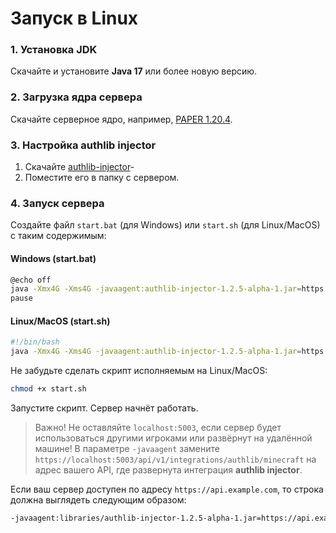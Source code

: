# Запуск в Linux

### 1. Установка JDK

Скачайте и установите **Java 17** или более новую версию.

### 2. Загрузка ядра сервера

Скачайте серверное ядро, например, [PAPER 1.20.4](https://papermc.io/downloads).

### 3. Настройка authlib injector

1. Скачайте
   [authlib-injector](https://github.com/Gml-Launcher/Gml.Authlib.Injector/releases/tag/authlib-injector-1.2.5-alpha-1)-
2. Поместите его в папку с сервером.

### 4. Запуск сервера

Создайте файл `start.bat` (для Windows) или `start.sh` (для Linux/MacOS) с таким содержимым:

#### Windows (start.bat)

```bash
@echo off
java -Xmx4G -Xms4G -javaagent:authlib-injector-1.2.5-alpha-1.jar=https://localhost:5003/api/v1/integrations/authlib/minecraft -jar paper-1.20.4.jar nogui
pause
```

#### Linux/MacOS (start.sh)

```bash
#!/bin/bash
java -Xmx4G -Xms4G -javaagent:authlib-injector-1.2.5-alpha-1.jar=https://localhost:5003/api/v1/integrations/authlib/minecraft -jar paper-1.20.4.jar nogui
```

Не забудьте сделать скрипт исполняемым на Linux/MacOS:

```bash
chmod +x start.sh
```

Запустите скрипт. Сервер начнёт работать.

> Важно!
> Не оставляйте `localhost:5003`, если сервер будет использоваться другими игроками или развёрнут на удалённой машине!
> В параметре `-javaagent` замените `https://localhost:5003/api/v1/integrations/authlib/minecraft` на адрес вашего API,
> где развернута интеграция **authlib injector**.

Если ваш сервер доступен по адресу `https://api.example.com`, то строка должна выглядеть следующим образом:

```bash
-javaagent:libraries/authlib-injector-1.2.5-alpha-1.jar=https://api.example.com/api/v1/integrations/authlib/minecraft -Dauthlibinjector.debug
```